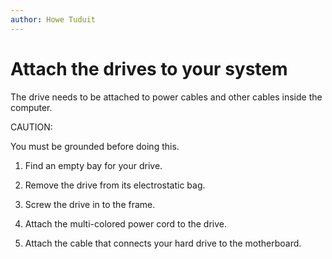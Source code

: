 ```yaml
---
author: Howe Tuduit
---
```


# Attach the drives to your system

The drive needs to be attached to power cables and other cables inside the computer.

CAUTION:

You must be grounded before doing this.

1.  Find an empty bay for your drive.

2.  Remove the drive from its electrostatic bag.

3.  Screw the drive in to the frame.

4.  Attach the multi-colored power cord to the drive.

5.  Attach the cable that connects your hard drive to the motherboard.


